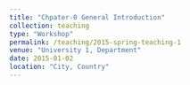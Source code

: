 ```yaml
---
title: "Chpater-0 General Introduction"
collection: teaching
type: "Workshop"
permalink: /teaching/2015-spring-teaching-1
venue: "University 1, Department"
date: 2015-01-02
location: "City, Country"
---
```

